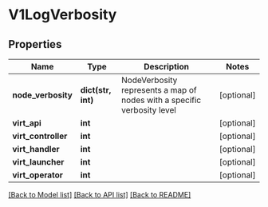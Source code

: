 # V1LogVerbosity

## Properties
Name | Type | Description | Notes
------------ | ------------- | ------------- | -------------
**node_verbosity** | **dict(str, int)** | NodeVerbosity represents a map of nodes with a specific verbosity level | [optional] 
**virt_api** | **int** |  | [optional] 
**virt_controller** | **int** |  | [optional] 
**virt_handler** | **int** |  | [optional] 
**virt_launcher** | **int** |  | [optional] 
**virt_operator** | **int** |  | [optional] 

[[Back to Model list]](../README.md#documentation-for-models) [[Back to API list]](../README.md#documentation-for-api-endpoints) [[Back to README]](../README.md)


